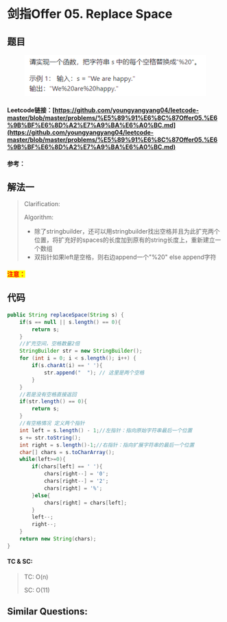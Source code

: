 # 剑指Offer 05. Replace Space

## 题目

<figure><img src="../.gitbook/assets/image (6) (1) (1).png" alt=""><figcaption></figcaption></figure>

#### Leetcode链接：[https://github.com/youngyangyang04/leetcode-master/blob/master/problems/%E5%89%91%E6%8C%87Offer05.%E6%9B%BF%E6%8D%A2%E7%A9%BA%E6%A0%BC.md](https://github.com/youngyangyang04/leetcode-master/blob/master/problems/%E5%89%91%E6%8C%87Offer05.%E6%9B%BF%E6%8D%A2%E7%A9%BA%E6%A0%BC.md)

#### 参考：

## 解法一

> Clarification:&#x20;
>
> Algorithm:&#x20;
>
> * 除了stringbuilder，还可以用stringbuilder找出空格并且为此扩充两个位置，将扩充好的spaces的长度加到原有的string长度上，重新建立一个数组
> * 双指针如果left是空格，则右边append一个"%20" else append字符

#### <mark style="color:red;">注意：</mark>

## 代码

```java
public String replaceSpace(String s) {
    if(s == null || s.length() == 0){
        return s;
    }
    //扩充空间，空格数量2倍
    StringBuilder str = new StringBuilder();
    for (int i = 0; i < s.length(); i++) {
        if(s.charAt(i) == ' '){
            str.append("  "); // 这里是两个空格
        }
    }
    //若是没有空格直接返回
    if(str.length() == 0){
        return s;
    }
    //有空格情况 定义两个指针
    int left = s.length() - 1;//左指针：指向原始字符串最后一个位置
    s += str.toString();
    int right = s.length()-1;//右指针：指向扩展字符串的最后一个位置
    char[] chars = s.toCharArray();
    while(left>=0){
        if(chars[left] == ' '){
            chars[right--] = '0';
            chars[right--] = '2';
            chars[right] = '%';
        }else{
            chars[right] = chars[left];
        }
        left--;
        right--;
    }
    return new String(chars);
}
```

#### TC & SC:&#x20;

> TC: O(n)
>
> SC: O(11)

## **Similar Questions:**&#x20;
